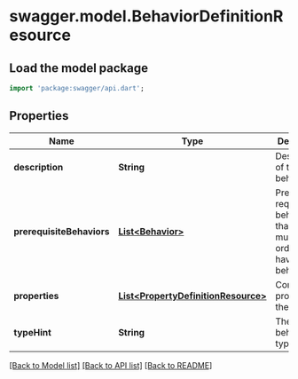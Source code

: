 # swagger.model.BehaviorDefinitionResource

## Load the model package
```dart
import 'package:swagger/api.dart';
```

## Properties
Name | Type | Description | Notes
------------ | ------------- | ------------- | -------------
**description** | **String** | Description of the behavior | [optional] [default to null]
**prerequisiteBehaviors** | [**List&lt;Behavior&gt;**](Behavior.md) | Pre-requisite behaviors that an item must have in order to also have this behavior | [optional] [default to []]
**properties** | [**List&lt;PropertyDefinitionResource&gt;**](PropertyDefinitionResource.md) | Configurable properties of the behavior | [default to []]
**typeHint** | **String** | The behavior type | [default to null]

[[Back to Model list]](../README.md#documentation-for-models) [[Back to API list]](../README.md#documentation-for-api-endpoints) [[Back to README]](../README.md)


